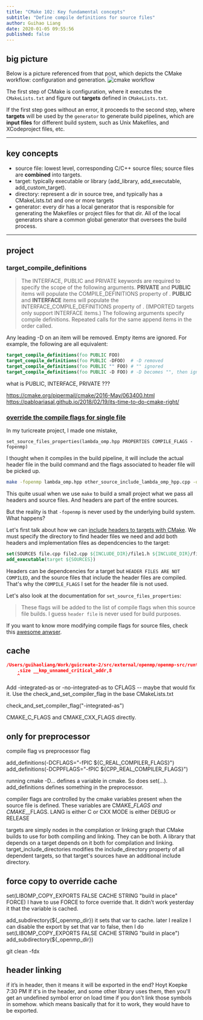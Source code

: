```yaml
---
title: "CMake 102: Key fundamental concepts"
subtitle: "Define compile definitions for source files"
author: Guihao Liang
date: 2020-01-05 09:55:56
published: false
---
```


## big picture

Below is a picture referenced from that post, which depicts the CMake workflow: configuration and generation.
![cmake workflow](https://preshing.com/images/cmake-simple-flowchart.png)

The first step of CMake is configuration, where it executes the `CMakeLists.txt` and figure out **targets** defined in `CMakeLists.txt`.

If the first step goes without an error, it proceeds to the second step, where **targets** will be used by the `generator` to generate build pipelines, which are **input files** for different build system, such as Unix Makefiles, and XCodeproject files, etc.

---

## key concepts

- source file: lowest level, corresponding C/C++ source files; source files are **combined** into targets.
- target: typically executable or library (add_library, add_executable, add_custom_target).
- directory: represent a dir in source tree, and typically has a CMakeLists.txt and one or more targets
- generator: every dir has a local generator that is responsible for generating the Makefiles or project files for that dir. All of the local generators share a common global generator that oversees the build process.

---

## project

### target_compile_definitions

> The INTERFACE, PUBLIC and PRIVATE keywords are required to specify the scope of the following arguments. **PRIVATE** and **PUBLIC** items will populate the COMPILE_DEFINITIONS property of <target>. **PUBLIC** and **INTERFACE** items will populate the INTERFACE_COMPILE_DEFINITIONS property of <target>. (IMPORTED targets only support INTERFACE items.) The following arguments specify compile definitions. Repeated calls for the same <target> append items in the order called.

Any leading -D on an item will be removed. Empty items are ignored. For example, the following are all equivalent:

```cmake
target_compile_definitions(foo PUBLIC FOO)
target_compile_definitions(foo PUBLIC -DFOO)  # -D removed
target_compile_definitions(foo PUBLIC "" FOO) # "" ignored
target_compile_definitions(foo PUBLIC -D FOO) # -D becomes "", then ignored
```

what is PUBLIC, INTERFACE, PRIVATE ???

https://cmake.org/pipermail/cmake/2016-May/063400.html
https://pabloariasal.github.io/2018/02/19/its-time-to-do-cmake-right/

### [override the compile flags for single file](https://stackoverflow.com/questions/13638408/override-compile-flags-for-single-files)

In my turicreate project, I made one mistake,

```CM ake
set_source_files_properties(lambda_omp.hpp PROPERTIES COMPILE_FLAGS -fopenmp)
```

I thought when it compiles in the build pipeline, it will include the actual header file in the build command and the flags associated to header file will be picked up.

```bash
make -fopenmp lambda_omp.hpp other_source_include_lambda_omp_hpp.cpp -o ...
```

This quite usual when we use `make` to build a small project what we pass all headers and source files. And headers are part of the entire sources.

But the reality is that `-fopenmp` is never used by the underlying build system. What happens?

Let's first talk about how we can [include headers to targets with CMake](https://stackoverflow.com/questions/13703647/how-to-properly-add-include-directories-with-cmake). We must specify the directory to find header files we need and add both headers and implementation files as dependcencies to the target:

```CMake
set(SOURCES file.cpp file2.cpp ${INCLUDE_DIR}/file1.h ${INCLUDE_DIR}/file2.h)
add_executable(target ${SOURCES})
```

Headers can be dependcencies for a target but `HEADER FILES ARE NOT COMPILED`, and the source files that include the header files are compiled. That's why the `COMPILE_FLAGS` I set for the header file is not used.

Let's also look at the documentation for `set_source_files_properties`:
> These flags will be added to the list of compile flags when this source file builds.
I guess `header file` is never used for build purposes.

If you want to know more modifying compile flags for source files, check this [awesome anwser](https://stackoverflow.com/questions/13638408/override-compile-flags-for-single-files).

## cache

```cmake
/Users/guihaoliang/Work/guicreate-2/src/external/openmp/openmp-src/runtime/src/z_Linux_asm.S:1752:5: error: unknown directive
    .size __kmp_unnamed_critical_addr,8
    ^
```

Add -integrated-as or -no-integrated-as to CFLAGS -- maybe that would fix it.  Use the check_and_set_compiler_flag in the base CMakeLists.txt

check_and_set_compiler_flag("-integrated-as")

CMAKE_C_FLAGS and CMAKE_CXX_FLAGS directly.

## only for preprocessor

compile flag vs preprocessor flag

add_definitions(-DCFLAGS="-fPIC ${C_REAL_COMPILER_FLAGS}")
add_definitions(-DCPPFLAGS="-fPIC ${CPP_REAL_COMPILER_FLAGS}")

running cmake -D... defines a variable in cmake.  So does set(...).  add_definitions defines something in the preprocessor.

compiler flags are controlled by the cmake variables present when the source file is defined.  These variables are CMAKE_<LANG>_FLAGS and CMAKE_<LANG>_<MODE>_FLAGS.
LANG is either C or CXX
MODE is either DEBUG or RELEASE


targets are simply nodes in the compilation or linking graph that CMake builds to use for both compiling and linking.  They can be both.  A library that depends on a target depends on it both for compilation and linking.  target_include_directories modifies the include_directory property of all dependent targets, so that target's sources have an additional include directory.


## force copy to override cache

set(LIBOMP_COPY_EXPORTS FALSE CACHE STRING "build in place" FORCE)
I have to use FORCE to force override that. It didn’t work yesterday it that the variable is cached.

add_subdirectory(${_openmp_dir})
it sets that var to cache. later I realize I can disable the export by set that var to false, then I do
set(LIBOMP_COPY_EXPORTS FALSE CACHE STRING "build in place")
add_subdirectory(${_openmp_dir})

git clean -fdx


## header linking

if it’s in header, then it means it will be exported in the end?
Hoyt Koepke 7:30 PM
If it's in the header, and some other library uses them, then you'll get an undefined symbol error on load time if you don't link those symbols in somehow.
which means basically that for it to work, they would have to be exported.